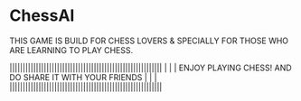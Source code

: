 # ChessAI
THIS GAME IS BUILD FOR CHESS LOVERS & SPECIALLY FOR THOSE WHO ARE LEARNING TO PLAY CHESS.

||||||||||||||||||||||||||||||||||||||||||||||||||||||||||
|                                                        |
| ENJOY PLAYING CHESS! AND DO SHARE IT WITH YOUR FRIENDS |
|                                                        |
||||||||||||||||||||||||||||||||||||||||||||||||||||||||||
